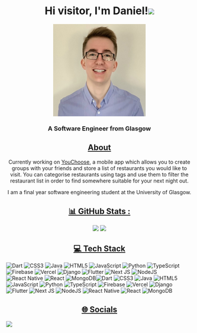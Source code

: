 <h1 align="center">Hi visitor, I'm Daniel!<img src="https://raw.githubusercontent.com/MartinHeinz/MartinHeinz/master/wave.gif" width="30px"> </h1>
<p align="center">
<a href="https://github.com/DanielKirkwood"><img align="center" src="https://github.com/DanielKirkwood/DanielKirkwood/blob/main/daniel-kirkwood-headhsot.png" alt="Daniel's headshot" height="250" width="250"></a>
</p>
<h3 align="center">A Software Engineer from Glasgow</h3>


<h2 align="center"><u>About</u></h2>
<p align="center">
  Currently working on <a href="https://github.com/DanielKirkwood/you_choose">YouChoose</a>, a mobile app which allows you to create groups with your friends and store a list of restaurants you would like to visit. You can categorise restaurants using tags and use them to filter the restaurant list in order to find somewhere suitable for your next night out.
</p>

<p align="center">
I am a final year software engineering student at the University of Glasgow.
</p>

<h2 align="center"><u>📊 GitHub Stats :</u></h2>

<p float="left" align="center">
  <img src="https://github-readme-stats.vercel.app/api?username=DanielKirkwood&theme=default&hide_border=true&include_all_commits=true&count_private=true"/>
  <img src="https://github-readme-stats.vercel.app/api/top-langs/?username=DanielKirkwood&theme=default&hide_border=true&include_all_commits=true&count_private=true&layout=compact"/> 
</p>

<h2 align="center"><u>💻 Tech Stack</u></h2>

![Dart](https://img.shields.io/badge/dart-%230175C2.svg?style=flat&logo=dart&logoColor=white) ![CSS3](https://img.shields.io/badge/css3-%231572B6.svg?style=flat&logo=css3&logoColor=white) ![Java](https://img.shields.io/badge/java-%23ED8B00.svg?style=flat&logo=java&logoColor=white) ![HTML5](https://img.shields.io/badge/html5-%23E34F26.svg?style=flat&logo=html5&logoColor=white) ![JavaScript](https://img.shields.io/badge/javascript-%23323330.svg?style=flat&logo=javascript&logoColor=%23F7DF1E) ![Python](https://img.shields.io/badge/python-3670A0?style=flat&logo=python&logoColor=ffdd54) ![TypeScript](https://img.shields.io/badge/typescript-%23007ACC.svg?style=flat&logo=typescript&logoColor=white) ![Firebase](https://img.shields.io/badge/firebase-%23039BE5.svg?style=flat&logo=firebase) ![Vercel](https://img.shields.io/badge/vercel-%23000000.svg?style=flat&logo=vercel&logoColor=white) ![Django](https://img.shields.io/badge/django-%23092E20.svg?style=flat&logo=django&logoColor=white) ![Flutter](https://img.shields.io/badge/Flutter-%2302569B.svg?style=flat&logo=Flutter&logoColor=white) ![Next JS](https://img.shields.io/badge/Next-black?style=flat&logo=next.js&logoColor=white) ![NodeJS](https://img.shields.io/badge/node.js-6DA55F?style=flat&logo=node.js&logoColor=white) ![React Native](https://img.shields.io/badge/react_native-%2320232a.svg?style=flat&logo=react&logoColor=%2361DAFB) ![React](https://img.shields.io/badge/react-%2320232a.svg?style=flat&logo=react&logoColor=%2361DAFB) ![MongoDB](https://img.shields.io/badge/MongoDB-%234ea94b.svg?style=flat&logo=mongodb&logoColor=white)![Dart](https://img.shields.io/badge/dart-%230175C2.svg?style=flat&logo=dart&logoColor=white) ![CSS3](https://img.shields.io/badge/css3-%231572B6.svg?style=flat&logo=css3&logoColor=white) ![Java](https://img.shields.io/badge/java-%23ED8B00.svg?style=flat&logo=java&logoColor=white) ![HTML5](https://img.shields.io/badge/html5-%23E34F26.svg?style=flat&logo=html5&logoColor=white) ![JavaScript](https://img.shields.io/badge/javascript-%23323330.svg?style=flat&logo=javascript&logoColor=%23F7DF1E) ![Python](https://img.shields.io/badge/python-3670A0?style=flat&logo=python&logoColor=ffdd54) ![TypeScript](https://img.shields.io/badge/typescript-%23007ACC.svg?style=flat&logo=typescript&logoColor=white) ![Firebase](https://img.shields.io/badge/firebase-%23039BE5.svg?style=flat&logo=firebase) ![Vercel](https://img.shields.io/badge/vercel-%23000000.svg?style=flat&logo=vercel&logoColor=white) ![Django](https://img.shields.io/badge/django-%23092E20.svg?style=flat&logo=django&logoColor=white) ![Flutter](https://img.shields.io/badge/Flutter-%2302569B.svg?style=flat&logo=Flutter&logoColor=white) ![Next JS](https://img.shields.io/badge/Next-black?style=flat&logo=next.js&logoColor=white) ![NodeJS](https://img.shields.io/badge/node.js-6DA55F?style=flat&logo=node.js&logoColor=white) ![React Native](https://img.shields.io/badge/react_native-%2320232a.svg?style=flat&logo=react&logoColor=%2361DAFB) ![React](https://img.shields.io/badge/react-%2320232a.svg?style=flat&logo=react&logoColor=%2361DAFB) ![MongoDB](https://img.shields.io/badge/MongoDB-%234ea94b.svg?style=flat&logo=mongodb&logoColor=white)

<h2 align="center"><u>🌐 Socials</u></h2>
<p align-"center"/
  <a href="https://linkedin.com/in/d-kirkwood" target="_blank">
    <img align="center" src="https://img.shields.io/badge/LinkedIn-%230077B5.svg?logo=linkedin&logoColor=white"></img>
  </a>
</p>
